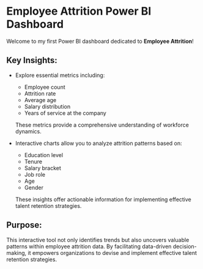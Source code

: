 # Employee Attrition Power BI Dashboard

Welcome to my first Power BI dashboard dedicated to **Employee Attrition**!

## Key Insights:

- Explore essential metrics including:

  - Employee count
  - Attrition rate
  - Average age
  - Salary distribution
  - Years of service at the company

  These metrics provide a comprehensive understanding of workforce dynamics.

- Interactive charts allow you to analyze attrition patterns based on:

  - Education level
  - Tenure
  - Salary bracket
  - Job role
  - Age
  - Gender

  These insights offer actionable information for implementing effective talent retention strategies.

## Purpose:

This interactive tool not only identifies trends but also uncovers valuable patterns within employee attrition data. By facilitating data-driven decision-making, it empowers organizations to devise and implement effective talent retention strategies.

```

```
